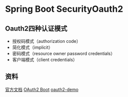 # Spring Boot SecurityOauth2

## Oauth2四种认证模式

- 授权码模式（authorization code）
- 简化模式（implicit）
- 密码模式（resource owner password credentials）
- 客户端模式（client credentials）

## 资料

[官方文档](https://spring.io/guides/tutorials/spring-boot-oauth2/)
[OAuth2 Boot](https://docs.spring.io/spring-security-oauth2-boot/docs/current-SNAPSHOT/reference/htmlsingle/)
[oauth2-demo](https://github.com/lexburner/oauth2-demo)